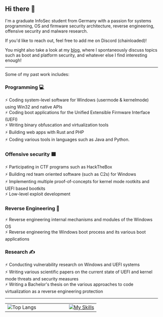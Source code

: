 ## Hi there 👋

I'm a graduate InfoSec student from Germany with a passion for systems programming, OS and firmware security architecture, reverse engineering, offensive security and malware research.   

If you'd like to reach out, feel free to add me on Discord (chainloaded)!  

You might also take a look at my [blog](https://chainloaded.gitbook.io/blog), where I spontaneously discuss topics such as boot and platform security, and whatever else I find interesting enough! 

<hr>

Some of my past work includes:  

### Programming 💻
⚡ Coding system-level software for Windows (usermode & kernelmode) using Win32 and native APIs   
⚡ Coding boot applications for the Unified Extensible Firmware Interface (UEFI)  
⚡ Writing binary obfuscation and virtualization tools  
⚡ Building web apps with Rust and PHP  
⚡ Coding various tools in languages such as Java and Python.  

### Offensive security 🟥
⚡ Participating in CTF programs such as HackTheBox   
⚡ Building red team oriented software (such as C2s) for Windows  
⚡ Implementing multiple proof-of-concepts for kernel mode rootkits and UEFI based bootkits  
⚡ Low-level exploit development  

### Reverse Engineering 👾
⚡ Reverse engineering internal mechanisms and modules of the Windows OS  
⚡ Reverse engineering the Windows boot process and its various boot applications  

### Research ✍️
⚡ Conducting vulnerability research on Windows and UEFI systems  
⚡ Writing various scientific papers on the current state of UEFI and kernel mode threats and security measures  
⚡ Writing a Bachelor's thesis on the various approaches to code virtualization as a reverse engineering protection  

<hr>
  
<table>
  <tr>
    <td>
      <img src="https://github-readme-stats.vercel.app/api/top-langs/?username=never-unsealed&hide=makefile,cmake&theme=tokyonight" alt="Top Langs" />
    </td>
    <td style="padding-left: 100px;">
      <a href="https://skillicons.dev">
        <img src="https://skillicons.dev/icons?i=c,cpp,rust,java,php,js,html,css" alt="My Skills" />
      </a>
    </td>
  </tr>
</table>
<!--
**never-unsealed/never-unsealed** is a ✨ _special_ ✨ repository because its `README.md` (this file) appears on your GitHub profile.

Here are some ideas to get you started:

- 🔭 I’m currently working on ...
- 🌱 I’m currently learning ...
- 👯 I’m looking to collaborate on ...
- 🤔 I’m looking for help with ...
- 💬 Ask me about ...
- 📫 How to reach me: ...
- 😄 Pronouns: ...
- ⚡ Fun fact: ...
-->
